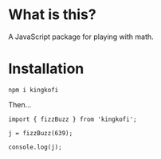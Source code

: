 # What is this?

A JavaScript package for playing with math.

# Installation

`npm i kingkofi`

Then...

```
import { fizzBuzz } from 'kingkofi';

j = fizzBuzz(639);

console.log(j);
```